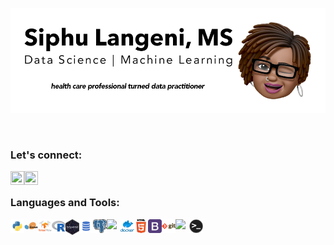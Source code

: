 ![GitHub Banner][banner]

<br />

### Let's connect:

<!-- GitHub -->
[<img align="left" alt="" width="22" src="https://cdn.jsdelivr.net/npm/simple-icons@v3/icons/github.svg"  />][github]

<!-- LinkedIn -->
[<img align="left" alt="" width="22" src="https://cdn.jsdelivr.net/npm/simple-icons@v3/icons/linkedin.svg" />][linkedin]

<!-- Medium -->
[<img align="left" alt="" align="left" alt="" height="22" width="22" src="https://cdn.jsdelivr.net/npm/simple-icons@v3/icons/medium.svg" />][medium]

<!-- Twitter -->
[<img align="left" alt="" height="22" width="22" src="https://cdn.jsdelivr.net/npm/simple-icons@v3/icons/twitter.svg" />][twitter]

<br />

### Languages and Tools:

<!-- python -->
<img align="left" width="22" src="https://raw.githubusercontent.com/github/explore/80688e429a7d4ef2fca1e82350fe8e3517d3494d/topics/python/python.png"/>

<!-- Scikit-Learn -->
<img align="left" width="22" src="https://raw.githubusercontent.com/github/explore/80688e429a7d4ef2fca1e82350fe8e3517d3494d/topics/scikit-learn/scikit-learn.png"/>

<!-- TensorFlow -->
<img align="left" width="22" src="https://raw.githubusercontent.com/github/explore/80688e429a7d4ef2fca1e82350fe8e3517d3494d/topics/tensorflow/tensorflow.png"/>

<!-- R -->
<img align="left" width="22" src="https://raw.githubusercontent.com/github/explore/80688e429a7d4ef2fca1e82350fe8e3517d3494d/topics/r/r.png"/>

<!-- Tidyverse -->
<img align="left" width="22" src="https://github.com/tidyverse/tidyverse/raw/master/man/figures/logo.png"/>

<!-- SQL -->
<img align="left" width="22" src="https://raw.githubusercontent.com/github/explore/80688e429a7d4ef2fca1e82350fe8e3517d3494d/topics/sql/sql.png"/>

<!-- PostgreSQL -->
<img align="left" width="22" src="https://raw.githubusercontent.com/github/explore/80688e429a7d4ef2fca1e82350fe8e3517d3494d/topics/postgresql/postgresql.png"/>

<!-- Heroku -->
<img align="left" width="22" src="https://avatars3.githubusercontent.com/u/23211?s=200&v=4"/>

<!-- Docker -->
<img align="left" width="22" src="https://raw.githubusercontent.com/github/explore/80688e429a7d4ef2fca1e82350fe8e3517d3494d/topics/docker/docker.png"/>

<!-- HTML -->
<img align="left" width="22" src="https://raw.githubusercontent.com/github/explore/80688e429a7d4ef2fca1e82350fe8e3517d3494d/topics/html/html.png"/>

<!-- Bootstrap -->
<img align="left" width="22" src="https://raw.githubusercontent.com/github/explore/80688e429a7d4ef2fca1e82350fe8e3517d3494d/topics/bootstrap/bootstrap.png"/>

<!-- git -->
<img align="left" width="22" src="https://raw.githubusercontent.com/github/explore/80688e429a7d4ef2fca1e82350fe8e3517d3494d/topics/git/git.png"/>

<!-- GitHub -->
<img align="left" width="22" src="https://avatars1.githubusercontent.com/u/9919?s=200&v=4"/>

<!-- Terminal -->
<img align="left" width="22" src="https://raw.githubusercontent.com/github/explore/d92924b1d925bb134e308bd29c9de6c302ed3beb/topics/terminal/terminal.png"/>


[banner]: https://raw.githubusercontent.com/SiphuLangeni/SiphuLangeni/master/Images/GHBanner.png
[github]: https://github.com/SiphuLangeni
[linkedin]: https://linkedin.com/in/SiphuLangeni
[medium]: https://towardsdatascience.com/@SiphuLangeni
[twitter]: https://twitter.com/SiphuLangeni
